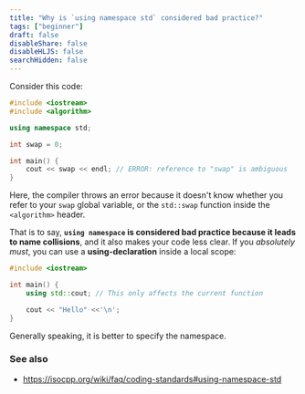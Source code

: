```yaml
---
title: "Why is `using namespace std` considered bad practice?"
tags: ["beginner"]
draft: false
disableShare: false
disableHLJS: false
searchHidden: false
---
```


Consider this code:

```cpp
#include <iostream>
#include <algorithm>

using namespace std;

int swap = 0;

int main() {
	cout << swap << endl; // ERROR: reference to "swap" is ambiguous
}
```

Here, the compiler throws an error because it doesn't know whether you refer to your `swap` global variable, or the `std::swap` function inside the `<algorithm>` header.

That is to say, **`using namespace` is considered bad practice because it leads to name collisions**, and it also makes your code less clear.
If you *absolutely must*, you can use a **using-declaration** inside a local scope:

```cpp
#include <iostream>

int main() {
	using std::cout; // This only affects the current function

	cout << "Hello" <<'\n';
}
```

Generally speaking, it is better to specify the namespace.

### See also
* https://isocpp.org/wiki/faq/coding-standards#using-namespace-std
